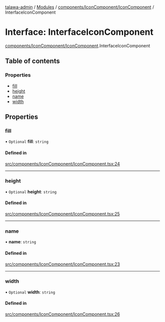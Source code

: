 [talawa-admin](../README.md) / [Modules](../modules.md) / [components/IconComponent/IconComponent](../modules/components_IconComponent_IconComponent.md) / InterfaceIconComponent

# Interface: InterfaceIconComponent

[components/IconComponent/IconComponent](../modules/components_IconComponent_IconComponent.md).InterfaceIconComponent

## Table of contents

### Properties

- [fill](components_IconComponent_IconComponent.InterfaceIconComponent.md#fill)
- [height](components_IconComponent_IconComponent.InterfaceIconComponent.md#height)
- [name](components_IconComponent_IconComponent.InterfaceIconComponent.md#name)
- [width](components_IconComponent_IconComponent.InterfaceIconComponent.md#width)

## Properties

### fill

• `Optional` **fill**: `string`

#### Defined in

[src/components/IconComponent/IconComponent.tsx:24](https://github.com/pateldivyesh1323/talawa-admin/blob/f5c4099/src/components/IconComponent/IconComponent.tsx#L24)

___

### height

• `Optional` **height**: `string`

#### Defined in

[src/components/IconComponent/IconComponent.tsx:25](https://github.com/pateldivyesh1323/talawa-admin/blob/f5c4099/src/components/IconComponent/IconComponent.tsx#L25)

___

### name

• **name**: `string`

#### Defined in

[src/components/IconComponent/IconComponent.tsx:23](https://github.com/pateldivyesh1323/talawa-admin/blob/f5c4099/src/components/IconComponent/IconComponent.tsx#L23)

___

### width

• `Optional` **width**: `string`

#### Defined in

[src/components/IconComponent/IconComponent.tsx:26](https://github.com/pateldivyesh1323/talawa-admin/blob/f5c4099/src/components/IconComponent/IconComponent.tsx#L26)
